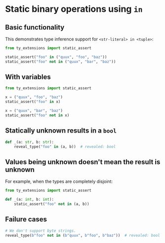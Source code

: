 # Static binary operations using `in`

## Basic functionality

This demonstrates type inference support for `<str-literal> in <tuple>`:

```py
from ty_extensions import static_assert

static_assert("foo" in ("quux", "foo", "baz"))
static_assert("foo" not in ("quux", "bar", "baz"))
```

## With variables

```py
from ty_extensions import static_assert

x = ("quux", "foo", "baz")
static_assert("foo" in x)

x = ("quux", "bar", "baz")
static_assert("foo" not in x)
```

## Statically unknown results in a `bool`

```py
def _(a: str, b: str):
    reveal_type("foo" in (a, b))  # revealed: bool
```

## Values being unknown doesn't mean the result is unknown

For example, when the types are completely disjoint:

```py
from ty_extensions import static_assert

def _(a: int, b: int):
    static_assert("foo" not in (a, b))
```

## Failure cases

```py
# We don't support byte strings.
reveal_type(b"foo" not in (b"quux", b"foo", b"baz"))  # revealed: bool
```

